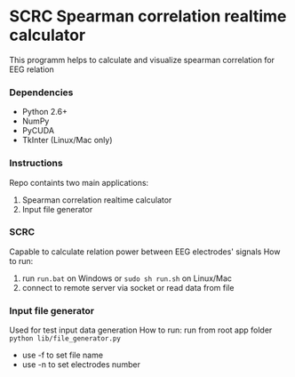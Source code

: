 # SCRC Spearman correlation realtime calculator #

This programm helps to calculate and visualize spearman correlation for EEG relation

### Dependencies ###

* Python 2.6+
* NumPy
* PyCUDA
* TkInter (Linux/Mac only)

### Instructions ###

Repo containts two main applications:

1. Spearman correlation realtime calculator
2. Input file generator

### SCRC ###

Capable to calculate relation power between EEG electrodes' signals
How to run:

1. run ```run.bat``` on Windows or ```sudo sh run.sh``` on Linux/Mac
2. connect to remote server via socket or read data from file

### Input file generator ###

Used for test input data generation
How to run:
run from root app folder ```python lib/file_generator.py```

* use -f to set file name
* use -n to set electrodes number
